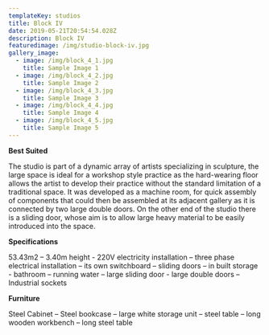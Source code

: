 ```yaml
---
templateKey: studios
title: Block IV
date: 2019-05-21T20:54:54.028Z
description: Block IV
featuredimage: /img/studio-block-iv.jpg
gallery_image:
  - image: /img/block_4_1.jpg
    title: Sample Image 1
  - image: /img/block_4_2.jpg
    title: Sample Image 2
  - image: /img/block_4_3.jpg
    title: Sample Image 3
  - image: /img/block_4_4.jpg
    title: Sample Image 4
  - image: /img/block_4_5.jpg
    title: Sample Image 5
---
```

**Best Suited** 

The studio is part of a dynamic array of artists specializing in sculpture, the large space is ideal for a workshop style practice as the hard-wearing floor allows the artist to develop their practice without the standard limitation of a traditional space.  It was developed as a machine room, for quick assembly of components that could then be assembled at its adjacent gallery as it is connected by two large double doors.  On the other end of the studio there is a sliding door, whose aim is to allow large heavy material to be easily introduced into the space.



**Specifications**

53.43m2 – 3.40m height - 220V electricity installation – three phase electrical installation – its own switchboard – sliding doors – in built storage - bathroom – running water – large sliding door -  large double doors – Industrial sockets



**Furniture**

Steel Cabinet – Steel bookcase – large white storage unit – steel table – long wooden workbench – long steel table

